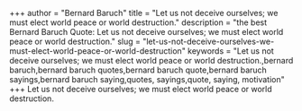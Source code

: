 +++
author = "Bernard Baruch"
title = "Let us not deceive ourselves; we must elect world peace or world destruction."
description = "the best Bernard Baruch Quote: Let us not deceive ourselves; we must elect world peace or world destruction."
slug = "let-us-not-deceive-ourselves-we-must-elect-world-peace-or-world-destruction"
keywords = "Let us not deceive ourselves; we must elect world peace or world destruction.,bernard baruch,bernard baruch quotes,bernard baruch quote,bernard baruch sayings,bernard baruch saying,quotes, sayings,quote, saying, motivation"
+++
Let us not deceive ourselves; we must elect world peace or world destruction.
